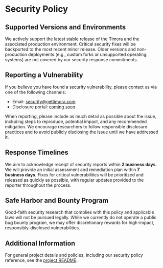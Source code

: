 # Security Policy

## Supported Versions and Environments

We actively support the latest stable release of the Timora and the
associated production environment. Critical security fixes will be backported
to the most recent minor release. Older versions and non-production deployments
(e.g., custom forks or unsupported operating systems) are not covered by our
security response commitments.

## Reporting a Vulnerability

If you believe you have found a security vulnerability, please contact us via
one of the following channels:

- Email: [security@gettimora.com](mailto:security@gettimora.com)
- Disclosure portal: [coming soon](https://security.timsexperiments.com/report)

When reporting, please include as much detail as possible about the issue,
including steps to reproduce, potential impact, and any recommended mitigation.
We encourage researchers to follow responsible disclosure practices and to
avoid publicly disclosing the issue until we have addressed it.

## Response Timelines

We aim to acknowledge receipt of security reports within **2 business days**.
We will provide an initial assessment and remediation plan within **7 business
days**. Fixes for critical vulnerabilities will be prioritized and released as
quickly as possible, with regular updates provided to the reporter throughout
the process.

## Safe Harbor and Bounty Program

Good-faith security research that complies with this policy and applicable laws
will not be pursued legally. While we currently do not operate a public bug
bounty program, we may offer discretionary rewards for high-impact,
responsibly-disclosed vulnerabilities.

## Additional Information

For general project details and policies, including our security policy
reference, see the [project README](README.md).
